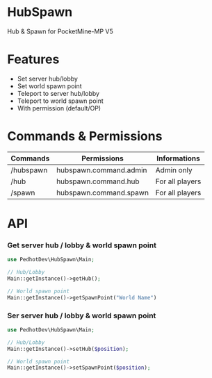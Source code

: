 # HubSpawn
Hub & Spawn for PocketMine-MP V5

# Features
- Set server hub/lobby
- Set world spawn point
- Teleport to server hub/lobby
- Teleport to world spawn point
- With permission (default/OP)

# Commands & Permissions
| Commands  | Permissions            | Informations |
| ------------- |------------------------| ------------- |
| /hubspawn  | hubspawn.command.admin | Admin only  |
| /hub  | hubspawn.command.hub           | For all players  |
| /spawn  | hubspawn.command.spawn         | For all players  |

# API
### Get server hub / lobby & world spawn point
```php
use PedhotDev\HubSpawn\Main;

// Hub/Lobby
Main::getInstance()->getHub();

// World spawn point
Main::getInstance()->getSpawnPoint("World Name")
```
### Ser server hub / lobby & world spawn point
```php
use PedhotDev\HubSpawn\Main;

// Hub/Lobby
Main::getInstance()->setHub($position);

// World spawn point
Main::getInstance()->setSpawnPoint($position);
```